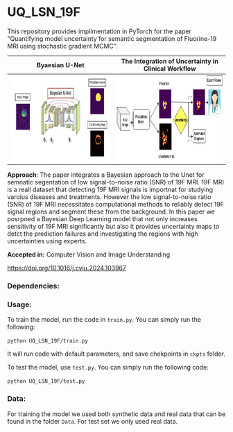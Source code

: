 # UQ_LSN_19F
This repository provides implimentation in PyTorch for the paper "Quantifying model uncertainty for semantic segmentation of Fluorine-19 MRI using stochastic gradient MCMC". 

Byaesian U-Net             |  The Integration of Uncertainty in Clinical Workflow
:-------------------------:|:-------------------------:
<img src="BUnet2.png" width="600" height="200">  |  <img src="Pipe2.png" width="600" height="200">

**Approach**: The paper integrates a Bayesian approach to the Unet for semnatic segentation of low signal-to-noise ratio (SNR) of 19F MRI. 19F MRI is a reall dataset that detecting 19F MRI signals is importnat for studying varoius diseases and treatments. However the low signal-to-noise ratio (SNR) of 19F MRI necessitates computational methods to reliably detect 19F signal regions and segment these from the background. In this paper we posrpoed a Bayesian Deep Learning model that not only increases sensitivity of 19F MRI significantly but also it provides uncertainty maps to detct the prediction failures and investigating the regions with high uncertainties using experts. 

**Accepted in:** Computer Vision and Image Understanding

https://doi.org/10.1016/j.cviu.2024.103967

### Dependencies: 


### Usage:

To train the model, run the code in `train.py`. You can simply run the following:

`python UQ_LSN_19F/train.py`

It will run code with default parameters, and save chekpoints in `ckpts` folder.

To test the model, use `test.py`. You can simply run the following code:

`python UQ_LSN_19F/test.py`

### Data:
For training the model we used both synthetic data and real data that can be found in the folder `Data`. For test set we only used real data. 



